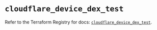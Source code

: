 # `cloudflare_device_dex_test`

Refer to the Terraform Registry for docs: [`cloudflare_device_dex_test`](https://registry.terraform.io/providers/cloudflare/cloudflare/4.46.0/docs/resources/device_dex_test).
